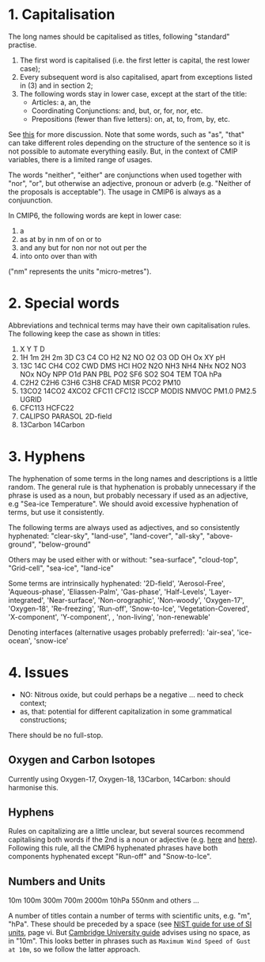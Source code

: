 
# 1. Capitalisation

The long names should be capitalised as titles, following "standard" practise.
1. The first word is capitalised (i.e. the first letter is capital, the rest lower case);
2. Every subsequent word is also capitalised, apart from exceptions listed in (3) and in section 2;
3. The following words stay in lower case, except at the start of the title:
    - Articles: a, an, the
    - Coordinating Conjunctions: and, but, or, for, nor, etc.
    - Prepositions (fewer than five letters): on, at, to, from, by, etc.
    
See [this](https://english.stackexchange.com/questions/14/which-words-in-a-title-should-be-capitalized ) for more discussion. Note that some words, such as "as", "that" can take different roles depending on the structure of the sentence so it is not possible to automate everything easily. But, in the context of CMIP variables, there is a limited range of usages.

The words "neither", "either" are conjunctions when used together with "nor", "or", but otherwise an adjective, pronoun or adverb (e.g. "Neither of the proposals is acceptable"). The usage in CMIP6 is always as a conjuunction.

In CMIP6, the following words are kept in lower case:
1. a
2. as at by in nm of on or to
3. and any but for non nor not out per the
4. into onto over than with

("nm" represents the units "micro-metres").

# 2. Special words

Abbreviations and technical terms may have their own capitalisation rules. The following keep the case as shown in titles:
1. X Y T D
2. 1H 1m 2H 2m 3D C3 C4 CO H2 N2 NO O2 O3 OD OH Ox XY pH
3. 13C 14C CH4 CO2 CWD DMS HCl HO2 N2O NH3 NH4 NHx NO2 NO3 NOx NOy NPP O1d PAN PBL PO2 SF6 SO2 SO4 TEM TOA hPa
4. C2H2 C2H6 C3H6 C3H8 CFAD MISR PCO2 PM10
5. 13CO2 14CO2 4XCO2 CFC11 CFC12 ISCCP MODIS NMVOC PM1.0 PM2.5 UGRID
6. CFC113 HCFC22
7. CALIPSO PARASOL 2D-field
8. 13Carbon 14Carbon

# 3. Hyphens

The hyphenation of some terms in the long names and descriptions is a little random. The general rule is that hyphenation is probably unnecessary if the phrase is used as a noun, but probably necessary if used as an adjective, e.g "Sea-ice Temperature". We should avoid excessive hyphenation of terms, but use it consistently.

The following terms are always used as adjectives, and so consistently hyphenated:
"clear-sky", "land-use", "land-cover", "all-sky", "above-ground", "below-ground"

Others may be used either with or without:
"sea-surface", "cloud-top", "Grid-cell", "sea-ice", "land-ice"

Some terms are intrinsically hyphenated:
'2D-field', 'Aerosol-Free', 'Aqueous-phase', 'Eliassen-Palm', 'Gas-phase', 'Half-Levels', 'Layer-integrated', 'Near-surface', 'Non-orographic', 'Non-woody', 'Oxygen-17', 'Oxygen-18', 'Re-freezing', 'Run-off',  'Snow-to-Ice', 'Vegetation-Covered', 'X-component', 'Y-component', , 'non-living', 'non-renewable'

Denoting interfaces (alternative usages probably preferred):
'air-sea', 'ice-ocean', 'snow-ice'

# 4. Issues

- NO: Nitrous oxide, but could perhaps be a negative ... need to check context;
- as, that: potential for different capitalization in some grammatical constructions;

There should be no full-stop.

## Oxygen and Carbon Isotopes

Currently using Oxygen-17, Oxygen-18, 13Carbon, 14Carbon: should harmonise this.

## Hyphens

Rules on capitalizing are a little unclear, but several sources recommend capitalising both words if the 2nd is a noun or adjective (e.g. [here](https://english.stackexchange.com/questions/460/do-you-capitalize-both-parts-of-a-hyphenated-word-in-a-title) and [here](https://www.businesswritingblog.com/business_writing/2010/08/capitalizing-hyphenated-words-in-titles-.html)). Following this rule, all the CMIP6 hyphenated phrases have both components hyphenated except "Run-off" and "Snow-to-Ice". 

## Numbers and Units

10m 100m 300m 700m 2000m 10hPa 550nm and others ...

A number of titles contain a number of terms with scientific units, e.g. "m", "hPa". These should be preceded by a space (see [NIST guide for use of SI units](https://physics.nist.gov/cuu/pdf/sp811.pdf), page vi. But [Cambridge University guide](https://www.cam.ac.uk/brand-resources/guidelines/editorial-style-guide) advises using no space, as in "10m". This looks better in phrases such as `Maximum Wind Speed of Gust at 10m`, so we follow the latter approach.
